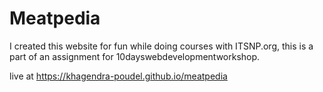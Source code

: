 # Meatpedia

I created this website for fun while doing courses with ITSNP.org, this is a part of an assignment for 10dayswebdevelopmentworkshop.

live at https://khagendra-poudel.github.io/meatpedia

